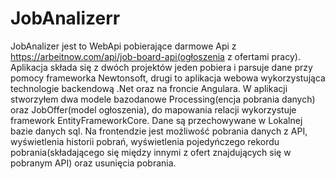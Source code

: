 # JobAnalizerr
JobAnalizer jest to WebApi pobierające darmowe Api z https://arbeitnow.com/api/job-board-api(ogłoszenia z ofertami pracy). Aplikacja składa się z dwóch projektów jeden pobiera i parsuje dane przy pomocy frameworka Newtonsoft, drugi to aplikacja webowa wykorzystująca technologie backendową .Net oraz na froncie Angulara.
W aplikacji stworzyłem  dwa modele bazodanowe Processing(encja pobrania danych) oraz JobOffer(model ogłoszenia), do mapowania relacji wykorzystuje framework EntityFrameworkCore. Dane są przechowywane w Lokalnej bazie danych sql.
Na frontendzie jest możliwość pobrania danych z API, wyświetlenia historii pobrań, wyświetlenia pojedyńczego rekordu pobrania(składającego się między innymi z ofert znajdujących się w pobranym API) oraz usunięcia pobrania. 
